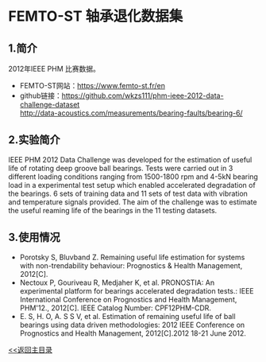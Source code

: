 # FEMTO-ST 轴承退化数据集

## 1.简介 
 2012年IEEE PHM 比赛数据。 
* FEMTO-ST网站：https://www.femto-st.fr/en
* github链接：https://github.com/wkzs111/phm-ieee-2012-data-challenge-dataset  
http://data-acoustics.com/measurements/bearing-faults/bearing-6/

## 2.实验简介
IEEE PHM 2012 Data Challenge was developed for the estimation of useful life of rotating deep groove ball bearings. Tests were carried out in 3 different loading conditions ranging from 1500-1800 rpm and 4-5kN bearing load in a experimental test setup which enabled accelerated degradation of the bearings. 6 sets of training data and 11 sets of test data with vibration and temperature signals provided. The aim of the challenge was to estimate the useful reaming life of the bearings in the 11 testing datasets.
  

## 3.使用情况
* Porotsky S, Bluvband Z. Remaining useful life estimation for systems with non-trendability behaviour: Prognostics & Health Management, 2012[C].
* Nectoux P, Gouriveau R, Medjaher K, et al. PRONOSTIA: An experimental platform for bearings accelerated degradation tests.: IEEE International Conference on Prognostics and Health Management, PHM'12., 2012[C]. IEEE Catalog Number: CPF12PHM-CDR.
* E. S, H. O, A. S S V, et al. Estimation of remaining useful life of ball bearings using data driven methodologies: 2012 IEEE Conference on Prognostics and Health Management, 2012[C].2012
18-21 June 2012.


[<<返回主目录](../README.md)

